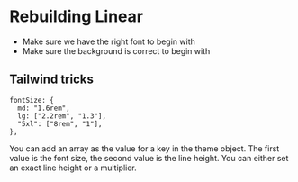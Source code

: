 # Rebuilding Linear

- Make sure we have the right font to begin with
- Make sure the background is correct to begin with

## Tailwind tricks

```
fontSize: {
  md: "1.6rem",
  lg: ["2.2rem", "1.3"],
  "5xl": ["8rem", "1"],
},
```

You can add an array as the value for a key in the theme object. The first value is the font size, the second value is the line height. You can either set an exact line height or a multiplier.

